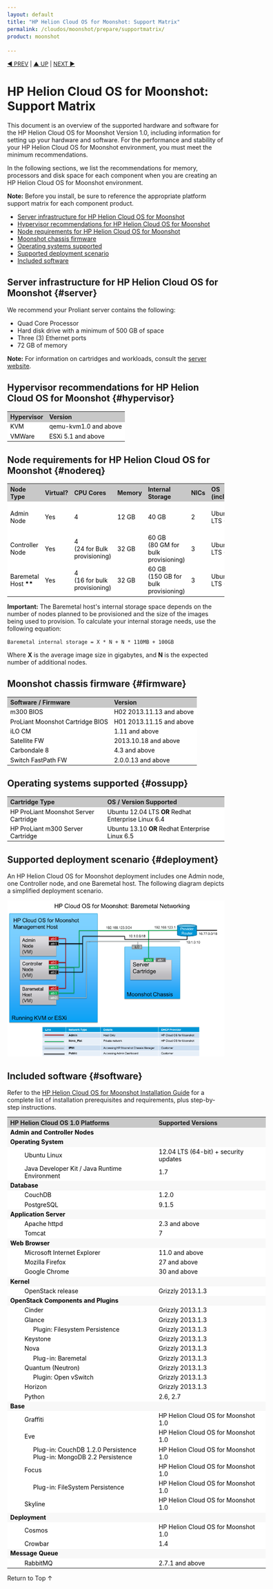 ```yaml
---
layout: default
title: "HP Helion Cloud OS for Moonshot: Support Matrix"
permalink: /cloudos/moonshot/prepare/supportmatrix/
product: moonshot

---
```


<script>

function PageRefresh {
onLoad="window.refresh"
}

PageRefresh();

</script>


<p style="font-size: small;"> <a href="/cloudos/moonshot/prepare/releasenotes/">&#9664; PREV</a> | <a href="/cloudos/moonshot/prepare">&#9650; UP</a> | <a href="/cloudos/moonshot/prepare/faqs">NEXT &#9654; </a></p>

# HP Helion Cloud OS for Moonshot: Support Matrix

This document is an overview of the supported hardware and software for the HP Helion Cloud OS for Moonshot Version 1.0, including information for setting up your hardware and software. For the performance and stability of your HP Helion Cloud OS for Moonshot environment, you must meet the minimum recommendations.

In the following sections, we list the recommendations for memory, processors and disk space for each component when you are creating an HP Helion Cloud OS for Moonshot environment. 

**Note:** Before you install, be sure to reference the appropriate platform support matrix for each component product.

* [Server infrastructure for HP Helion Cloud OS for Moonshot](#server)
* [Hypervisor recommendations for HP Helion Cloud OS for Moonshot](#hypervisor)
* [Node requirements for HP Helion Cloud OS for Moonshot](#nodereq)
* [Moonshot chassis firmware](#firmware)
* [Operating systems supported ](#ossupp)
* [Supported deployment scenario](#deployment)
* [Included software](#software)





## Server infrastructure for HP Helion Cloud OS for Moonshot {#server}

We recommend your Proliant server contains the following:

* Quad Core Processor
* Hard disk drive with a minimum of 500 GB of space
* Three (3) Ethernet ports
* 72 GB of memory

**Note:** For information on cartridges and workloads, consult the [server website](http://h17007.www1.hp.com/us/en/enterprise/servers/products/moonshot/index.aspx#tab=TAB2).

## Hypervisor recommendations for HP Helion Cloud OS for Moonshot {#hypervisor}
<table style="text-align: left; vertical-align: top; min-width: 400px;">

<tr style="background-color: #C8C8C8;">
<th>Hypervisor</th>
<th>Version</th>
</tr>
<tr style="background-color: white; color: black;">
<td>KVM</td>
<td>qemu-kvm1.0 and above</td>
</tr>		  
<tr style="background-color: white; color: black;">
<td>VMWare</td>
<td>ESXi 5.1 and above</td>
</tr>
</table>

## Node requirements for HP Helion Cloud OS for Moonshot {#nodereq}
<table style="text-align: left; vertical-align: top; min-width: 400px;">

<tr style="background-color: #C8C8C8;">
<th>Node Type</th>
<th>Virtual?</th>
<th>CPU Cores</th>
<th>Memory</th>
<th>Internal Storage</th>
<th>NICs</th>
<th><span style='display:block; width:150px;'>OS <br />(incl. as part of ISO)</span></th>
<th><span style='display:block; width:180px;'>Virtualized Platforms Supported</span></th>
</tr>

<tr style="background-color: white; color: black;">
<td>Admin Node</td>
<td>Yes</td>
<td> 4 </td>
<td> 12 GB </td>
<td> 40 GB </td>
<td> 2 </td>
<td> Ubuntu Server 12.04 LTS (64-bit) </td>
<td>VMWare ESXi 5.1 and above <br /> KVM qemu-kvm-1.0 and above</td>
</tr>

<tr style="background-color: white; color: black;">
<td>Controller Node</td>
<td>Yes</td>
<td> 4  <br /> (24 for Bulk provisioning)</td>
<td> 32 GB
</td>
<td> 60 GB <br />(80 GM for bulk provisioning)</td>
<td> 3 </td>
<td> Ubuntu Server 12.04 LTS (64-bit) </td>
<td>VMWare ESXi 5.1 and above <br /> KVM qemu-kvm-1.0 and above</td>
</tr>

<tr style="background-color: white; color: black;">
<td>Baremetal Host <b>**</b></td>
<td>Yes</td>
<td> 4 <br />(16 for bulk provisioning)</td>
<td> 32 GB </td>
<td> 60 GB <br />(150 GB for bulk provisioning) </td>
<td> 3 </td>
<td> Ubuntu Server 12.04 LTS (64-bit) </td>
<td>VMWare ESXi 5.1 and above <br /> KVM qemu-kvm-1.0 and above</td>
</tr>	

</table>



**Important:** The Baremetal host's internal storage space depends on the number of nodes planned to be provisioned and the size of the images being used to provision. To calculate your internal storage needs, use the following equation:

    Baremetal internal storage = X * N + N * 110MB + 100GB

Where <b>X</b> is the average image size in gigabytes, and <b>N</b> is the expected number of additional nodes.

## Moonshot chassis firmware {#firmware}
<table style="text-align: left; vertical-align: top; min-width: 400px;">

<tr style="background-color: #C8C8C8;">
<th>Software / Firmware</th>
<th>Version</th>
</tr>
<tr style="background-color: white; color: black;">
<td>m300 BIOS</td>
<td>H02 2013.11.13 and above</td>
</tr>		  
<tr style="background-color: white; color: black;">
<td>ProLiant Moonshot Cartridge BIOS</td>
<td>H01 2013.11.15 and above</td>
</tr>
<tr style="background-color: white; color: black;">
<td>iLO CM</td>
<td>1.11 and above</td></tr>
<tr style="background-color: white; color: black;">
<td>Satellite FW</td>
<td>2013.10.18 and above</td>
</tr>
<tr style="background-color: white; color: black;">
<td>Carbondale 8</td>
<td>4.3 and above</td>
</tr>
<tr style="background-color: white; color: black;">
<td>Switch FastPath FW</td>
<td>2.0.0.13 and above</td>
</tr>


</table>



## Operating systems supported {#ossupp}
<table style="text-align: left; vertical-align: top; min-width: 400px;">

<tr style="background-color: #C8C8C8;">
<th>Cartridge Type</th>
<th>OS / Version Supported</th>
</tr>
<tr style="background-color: white; color: black;">
<td>HP ProLiant Moonshot Server Cartridge</td>
<td>Ubuntu 12.04 LTS <b>OR</b> Redhat Enterprise Linux 6.4</td>
</tr>		  
<tr style="background-color: white; color: black;">
<td>HP ProLiant m300 Server Cartridge</td>
<td>Ubuntu 13.10 <b>OR</b> Redhat Enterprise Linux 6.5</td>
</tr>
</table>



## Supported deployment scenario {#deployment}
An HP Helion Cloud OS for Moonshot deployment includes one Admin node, one Controller node, and one Baremetal host. The following diagram depicts a simplified deployment scenario. 

<img src="media/moonshot-deployment.png"></img>



## Included software {#software}

Refer to the [HP Helion Cloud OS for Moonshot Installation Guide](/cloudos/moonshot/install/) for a complete list of installation prerequisites and requirements, plus step-by-step instructions.

<table style="text-align: left; vertical-align: top; min-width: 600px;">

<tr style="background-color: #C8C8C8;">
<th> HP Helion Cloud OS 1.0 Platforms </th>
<th> Supported Versions </th>
</tr>

<tr style="background-color: white; color: black;">
<td style="font-weight: bold; background-color: #F8F8F8;" colspan="2"> Admin and Controller Nodes </td>
</tr>

<tr style="background-color: white; color: black;">
<td style="font-weight: bold; background-color: #F8F8F8;" colspan="2"> Operating System </td>
</tr>

<tr style="background-color: white; color: black;">
<td  style="padding-left: 40px;"> Ubuntu Linux </td>
<td> 12.04 LTS (64-bit) + security updates </td>
</tr>

<tr style="background-color: white; color: black;">
<td style="padding-left: 40px;"> Java Developer Kit / Java Runtime Environment </td>
<td> 1.7 </td>
</tr>

<tr style="background-color: white; color: black;">
<td style="font-weight: bold; background-color: #F8F8F8;" colspan="2"> Database </td>
</tr>

<tr style="background-color: white; color: black;">
<td style="padding-left: 40px;"> CouchDB </td>
<td> 1.2.0 </td>
</tr>

<tr style="background-color: white; color: black;">
<td style="padding-left: 40px;"> PostgreSQL </td>
<td> 9.1.5 </td>
</tr>

<tr style="background-color: white; color: black;">
<td style="font-weight: bold; background-color: #F8F8F8;" colspan="2"> Application Server </td>
</tr>

<tr style="background-color: white; color: black;">
<td style="padding-left: 40px;"> Apache httpd </td>
<td> 2.3 and above </td>
</tr>

<tr style="background-color: white; color: black;">
<td style="padding-left: 40px;"> Tomcat </td>
<td> 7 </td>
</tr>

<tr style="background-color: white; color: black;">
<td style="font-weight: bold; background-color: #F8F8F8;" colspan="2"> Web Browser </td>
</tr>

<tr style="background-color: white; color: black;">
<td style="padding-left: 40px;"> Microsoft Internet Explorer </td>
<td> 11.0 and above </td>
</tr>

<tr style="background-color: white; color: black;">
<td style="padding-left: 40px;"> Mozilla Firefox </td>
<td> 27 and above </td>
</tr>

<tr style="background-color: white; color: black;">
<td style="padding-left: 40px;"> Google Chrome </td>
<td> 30 and above </td>
</tr>

<tr style="background-color: white; color: black;">
<td style="font-weight: bold; background-color: #F8F8F8;" colspan="2"> Kernel </td>
</tr>

<tr style="background-color: white; color: black;">
<td style="padding-left: 40px;"> OpenStack release </td>
<td> Grizzly 2013.1.3 </td>
</tr>

<tr style="background-color: white; color: black;">
<td style="font-weight: bold; background-color: #F8F8F8;" colspan="2"> OpenStack Components and Plugins </td>
</tr>

<tr style="background-color: white; color: black;">
<td style="padding-left: 40px;"> Cinder </td>
<td> Grizzly 2013.1.3 </td>
</tr>

<tr style="background-color: white; color: black;">
<td style="padding-left: 40px;"> Glance </td>
<td> Grizzly 2013.1.3 </td>
</tr>

<tr style="background-color: white; color: black;">
<td style="padding-left: 60px;"> Plugin: Filesystem Persistence </td>
<td> Grizzly 2013.1.3 </td>
</tr>

<tr style="background-color: white; color: black;">
<td style="padding-left: 40px;"> Keystone </td>
<td> Grizzly 2013.1.3 </td>
</tr>



<tr style="background-color: white; color: black;">
<td style="padding-left: 40px;"> Nova </td>
<td> Grizzly 2013.1.3 </td>
</tr>

<tr style="background-color: white; color: black;">
<td style="padding-left: 60px;"> Plug-in: Baremetal </td>
<td> Grizzly 2013.1.3 </td>
</tr>
<tr style="background-color: white; color: black;">
<td style="padding-left: 40px;"> Quantum (Neutron) </td>
<td> Grizzly 2013.1.3 </td>
</tr>

<tr style="background-color: white; color: black;">
<td style="padding-left: 60px;"> Plugin: Open vSwitch </td>
<td> Grizzly 2013.1.3 </td>
</tr>

<tr style="background-color: white; color: black;">
<td style="padding-left: 40px;"> Horizon </td>
<td> Grizzly 2013.1.3 </td>
</tr>

<tr style="background-color: white; color: black;">
<td style="padding-left: 40px;"> Python </td>
<td> 2.6, 2.7 </td>
</tr>



<tr style="background-color: white; color: black;">
<td style="font-weight: bold; background-color: #F8F8F8;" colspan="2"> Base </td>
</tr>

<tr style="background-color: white; color: black;">
<td style="padding-left: 40px;"> Graffiti </td>
<td> HP Helion Cloud OS for Moonshot 1.0 </td>
</tr>



<tr style="background-color: white; color: black;">
<td style="padding-left: 40px;"> Eve </td>
<td> HP Helion Cloud OS for Moonshot 1.0 </td>
</tr>

<tr style="background-color: white; color: black;">
<td style="padding-left: 60px;"> Plug-in: CouchDB 1.2.0 Persistence <br /> Plug-in: MongoDB 2.2 Persistence </td>
<td> HP Helion Cloud OS for Moonshot 1.0 </td>
</tr>

<tr style="background-color: white; color: black;">
<td style="padding-left: 40px;"> Focus </td>
<td> HP Helion Cloud OS for Moonshot 1.0 </td>
</tr>

<tr style="background-color: white; color: black;">
<td style="padding-left: 60px;"> Plug-in: FileSystem Persistence </td>
<td> HP Helion Cloud OS for Moonshot 1.0 </td>
</tr>
<tr style="background-color: white; color: black;">
<td style="padding-left: 40px;"> Skyline </td>
<td> HP Helion Cloud OS for Moonshot 1.0 </td>
</tr>

<tr style="background-color: white; color: black;">
<td style="font-weight: bold; background-color: #F8F8F8;" colspan="2"> Deployment </td>
</tr>

<tr style="background-color: white; color: black;">
<td style="padding-left: 40px;"> Cosmos </td>
<td> HP Helion Cloud OS for Moonshot 1.0 </td>
</tr>
<tr style="background-color: white; color: black;">
<td style="padding-left: 40px;"> Crowbar </td>
<td> 1.4 </td>
</tr>

<tr style="background-color: white; color: black;">
<td style="font-weight: bold; background-color: #F8F8F8;" colspan="2"> Message Queue </td>
</tr>

<tr style="background-color: white; color: black;">
<td style="padding-left: 40px;"> RabbitMQ </td>
<td> 2.7.1 and above </td>
</tr>



</table>

<a href="#top" style="padding:14px 0px 14px 0px; text-decoration: none;"> Return to Top &#8593; </a>

